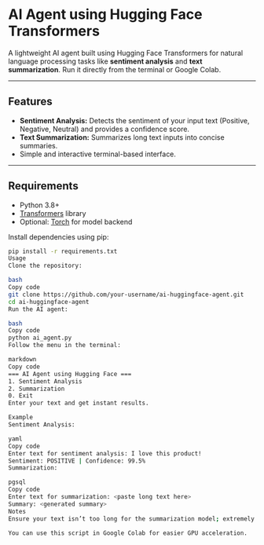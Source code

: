 # AI Agent using Hugging Face Transformers

A lightweight AI agent built using Hugging Face Transformers for natural language processing tasks like **sentiment analysis** and **text summarization**. Run it directly from the terminal or Google Colab.

---

## Features

- **Sentiment Analysis:** Detects the sentiment of your input text (Positive, Negative, Neutral) and provides a confidence score.  
- **Text Summarization:** Summarizes long text inputs into concise summaries.  
- Simple and interactive terminal-based interface.  

---

## Requirements

- Python 3.8+  
- [Transformers](https://huggingface.co/docs/transformers/index) library  
- Optional: [Torch](https://pytorch.org/) for model backend  

Install dependencies using pip:

```bash
pip install -r requirements.txt
Usage
Clone the repository:

bash
Copy code
git clone https://github.com/your-username/ai-huggingface-agent.git
cd ai-huggingface-agent
Run the AI agent:

bash
Copy code
python ai_agent.py
Follow the menu in the terminal:

markdown
Copy code
=== AI Agent using Hugging Face ===
1. Sentiment Analysis
2. Summarization
0. Exit
Enter your text and get instant results.

Example
Sentiment Analysis:

yaml
Copy code
Enter text for sentiment analysis: I love this product!
Sentiment: POSITIVE | Confidence: 99.5%
Summarization:

pgsql
Copy code
Enter text for summarization: <paste long text here>
Summary: <generated summary>
Notes
Ensure your text isn’t too long for the summarization model; extremely long text may need to be chunked.

You can use this script in Google Colab for easier GPU acceleration.
